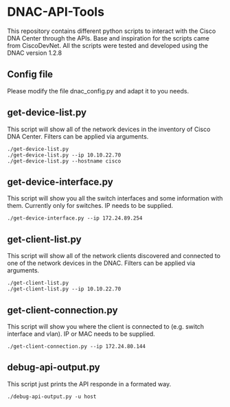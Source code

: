 # DNAC-API-Tools

This repository contains different python scripts to interact with the Cisco DNA Center through the APIs. Base and inspiration for the scripts came from CiscoDevNet.
All the scripts were tested and developed using the DNAC version 1.2.8

## Config file
Please modify the file dnac_config.py and adapt it to you needs.

## get-device-list.py
This script will show all of the network devices in the inventory of Cisco DNA Center. Filters can be applied via arguments.
```buildoutcfg
./get-device-list.py
./get-device-list.py --ip 10.10.22.70
./get-device-list.py --hostname cisco

```

## get-device-interface.py
This script will show you all the switch interfaces and some information with them. Currently only for switches. IP needs to be supplied.
```buildoutcfg
./get-device-interface.py --ip 172.24.89.254

```

## get-client-list.py
This script will show all of the network clients discovered and connected to one of the network devices in the DNAC. Filters can be applied via arguments.
```buildoutcfg
./get-client-list.py
./get-client-list.py --ip 10.10.22.70

```

## get-client-connection.py
This script will show you where the client is connected to (e.g. switch interface and vlan). IP or MAC needs to be supplied.
```buildoutcfg
./get-client-connection.py --ip 172.24.80.144

```

## debug-api-output.py
This script just prints the API responde in a formated way.
```buildoutcfg
./debug-api-output.py -u host

```
